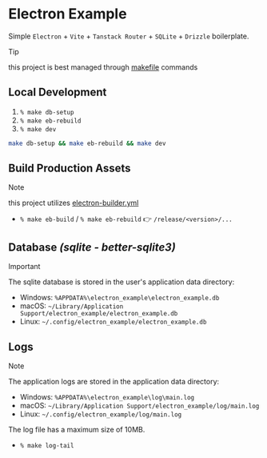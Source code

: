 # Electron Example

Simple `Electron` + `Vite` + `Tanstack Router` + `SQLite` + `Drizzle` boilerplate.

> [!TIP]
> 
> this project is best managed through [makefile](./makefile) commands

## Local Development

1. `% make db-setup`
2. `% make eb-rebuild`
3. `% make dev`

```bash
make db-setup && make eb-rebuild && make dev
```

## Build Production Assets

> [!NOTE]
> 
> this project utilizes [electron-builder.yml](./electron-builder.yml)

- `% make eb-build` / `% make eb-rebuild` 👉 `/release/<version>/...`

## Database _(sqlite - better-sqlite3)_

> [!IMPORTANT]
> 
> The sqlite database is stored in the user's application data directory:  
> - Windows: `%APPDATA%\electron_example\electron_example.db`
> - macOS: `~/Library/Application Support/electron_example/electron_example.db`
> - Linux: `~/.config/electron_example/electron_example.db`

## Logs

> [!NOTE]
> 
> The application logs are stored in the application data directory:
> - Windows: `%APPDATA%\electron_example\log\main.log`
> - macOS: `~/Library/Application Support/electron_example/log/main.log`
> - Linux: `~/.config/electron_example/log/main.log`
>
> The log file has a maximum size of 10MB.

- `% make log-tail`
